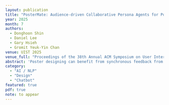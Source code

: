 ```yaml
---
layout: publication
title: "PosterMate: Audience-driven Collaborative Persona Agents for Poster Design"
year: 2025
month: 7
authors:
  - Donghoon Shin
  - Daniel Lee
  - Gary Hsieh
  - Gromit Yeuk-Yin Chan
venue: UIST 2025
venue_full: "Proceedings of the 38th Annual ACM Symposium on User Interface Software and Technology"
abstract: 'Poster designing can benefit from synchronous feedback from target audiences. However, gathering audiences with diverse perspectives and reconciling them on design edits can be challenging. Recent generative AI models present opportunities to simulate human-like interactions, but it is unclear how they may be used for feedback processes in design. We introduce PosterMate, a poster design assistant that facilitates collaboration by creating audience-driven persona agents constructed from marketing documents. PosterMate gathers feedback from each persona agent regarding poster components, and stimulates discussion with the help of a moderator to reach a conclusion. These agreed-upon edits can then be directly integrated into the poster design. Through our user study (N = 12), we identified the potential of PosterMate to capture overlooked viewpoints, while serving as an effective prototyping tool. Additionally, our controlled online evaluation (N = 100) revealed that the feedback from an individual persona agent is appropriate given its persona identity, and the discussion effectively synthesizes the different audience personas’ perspectives.'
category:
  - "AI / NLP"
  - "Design"
  - "Chatbot"
featured: true
pdf: true
note: to appear
---
```

